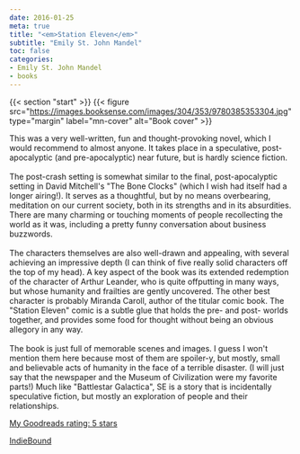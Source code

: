 ```yaml
---
date: 2016-01-25
meta: true
title: "<em>Station Eleven</em>"
subtitle: "Emily St. John Mandel"
toc: false
categories:
- Emily St. John Mandel
- books
---
```


{{< section "start" >}}
{{< figure src="https://images.booksense.com/images/304/353/9780385353304.jpg" type="margin" label="mn-cover" alt="Book cover" >}}

This was a very well-written, fun and thought-provoking novel, which I would recommend to almost anyone. It takes place in a speculative, post-apocalyptic (and pre-apocalyptic) near future, but is hardly science fiction. <br /><br />The post-crash setting is somewhat similar to the final, post-apocalyptic setting in David Mitchell's "The Bone Clocks" (which I wish had itself had a longer airing!). It serves as a thoughtful, but by no means overbearing, meditation on our current society, both in its strengths and in its absurdities. There are many charming or touching moments of people recollecting the world as it was, including a pretty funny conversation about business buzzwords.<br /><br />The characters themselves are also well-drawn and appealing, with several achieving an impressive depth (I can think of five really solid characters off the top of my head). A key aspect of the book was its extended redemption of the character of Arthur Leander, who is quite offputting in many ways, but whose humanity and frailties are gently uncovered. The other best character is probably Miranda Caroll, author of the titular comic book. The "Station Eleven" comic is a subtle glue that holds the pre- and post- worlds together, and provides some food for thought without being an obvious allegory in any way.<br /><br />The book is just full of memorable scenes and images. I guess I won't mention them here because most of them are spoiler-y, but mostly, small and believable acts of humanity in the face of a terrible disaster. (I will just say that the newspaper and the Museum of Civilization were my favorite parts!) Much like "Battlestar Galactica", SE is a story that is incidentally speculative fiction, but mostly an exploration of people and their relationships.

[My Goodreads rating: 5 stars](https://www.goodreads.com/review/show/1516693878)  

[IndieBound](https://www.indiebound.org/book/9780385353304)
